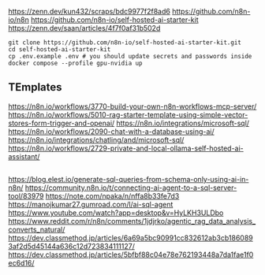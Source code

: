 https://zenn.dev/kun432/scraps/bdc9977f2f8ad6
https://github.com/n8n-io/n8n
https://github.com/n8n-io/self-hosted-ai-starter-kit
https://zenn.dev/saan/articles/4f7f0af31b502d

```
git clone https://github.com/n8n-io/self-hosted-ai-starter-kit.git
cd self-hosted-ai-starter-kit
cp .env.example .env # you should update secrets and passwords inside
docker compose --profile gpu-nvidia up
```

## TEmplates
https://n8n.io/workflows/3770-build-your-own-n8n-workflows-mcp-server/
https://n8n.io/workflows/5010-rag-starter-template-using-simple-vector-stores-form-trigger-and-openai/
https://n8n.io/integrations/microsoft-sql/
https://n8n.io/workflows/2090-chat-with-a-database-using-ai/
https://n8n.io/integrations/chatling/and/microsoft-sql/
https://n8n.io/workflows/2729-private-and-local-ollama-self-hosted-ai-assistant/

##
https://blog.elest.io/generate-sql-queries-from-schema-only-using-ai-in-n8n/
https://community.n8n.io/t/connecting-ai-agent-to-a-sql-server-tool/83979
https://note.com/npaka/n/nffa8b33fe7d3
https://manojkumar27.gumroad.com/l/ai-sql-agent
https://www.youtube.com/watch?app=desktop&v=HyLKH3ULDbo
https://www.reddit.com/r/n8n/comments/1jdjrko/agentic_rag_data_analysis_converts_natural/
https://dev.classmethod.jp/articles/6a69a5bc90991cc832612ab3cb1860893af2d5d45144a636c12d723834111127/
https://dev.classmethod.jp/articles/5bfbf88c04e78e762193448a7da1fae1f0ec6d16/